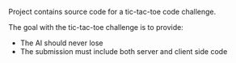 Project contains source code for a tic-tac-toe code challenge.

The goal with the tic-tac-toe challenge is to provide:
- The AI should never lose
- The submission must include both server and client side code